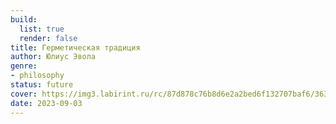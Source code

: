 ```yaml
---
build:
  list: true
  render: false
title: Герметическая традиция
author: Юлиус Эвола
genre:
- philosophy
status: future
cover: https://img3.labirint.ru/rc/87d878c76b8d6e2a2bed6f132707baf6/363x561q80/books50/492709/cover.jpg?1563828773
date: 2023-09-03
---
```


